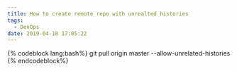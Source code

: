 ```yaml
---
title: How to create remote repo with unrealted histories
tags:
  - DevOps
date: 2019-04-18 17:05:22
---
```


{% codeblock lang:bash%}
  git pull origin master --allow-unrelated-histories
{% endcodeblock%}